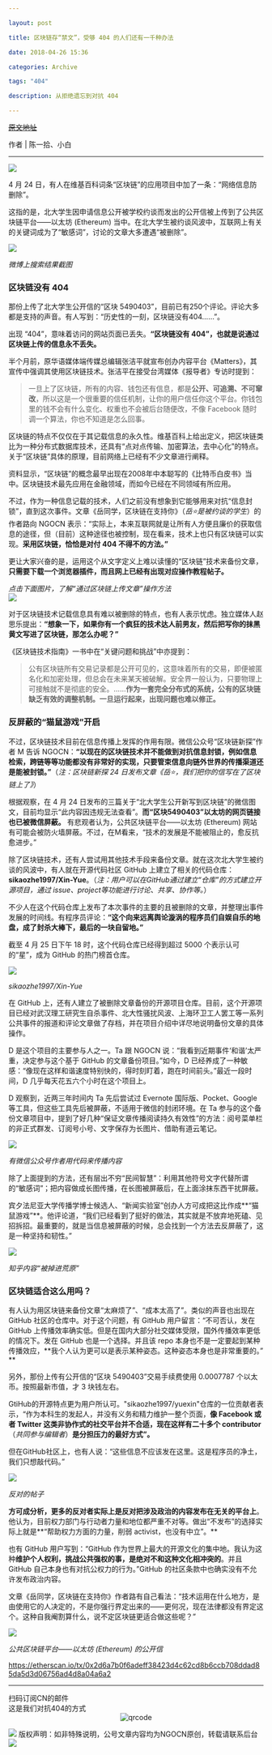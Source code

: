 ```yaml
---

layout: post

title: 区块链存“禁文”，受够 404 的人们还有一千种办法

date: 2018-04-26 15:36

categories: Archive

tags: "404"

description: 从拒绝遗忘到对抗 404

---
```


~~[原文地址](https://a.xiumi.us/board/v5/3FG0L/86113710)~~

作者 \| 陈一拾、小白

---

![](https://i.imgur.com/5m8x9kj.gif)


4 月 24 日，有人在维基百科词条“区块链”的应用项目中加了一条：“网络信息防删除”。

这指的是，北大学生因申请信息公开被学校约谈而发出的公开信被上传到了公共区块链平台——以太坊 (Ethereum) 当中。在北大学生被约谈风波中，互联网上有关的关键词成为了“敏感词”，讨论的文章大多遭遇“被删除”。

![](https://i.imgur.com/kYl0Au9.png)
*<figcaption>微博上搜索结果截图</figcaption>*


### 区块链没有 404

那份上传了北大学生公开信的“区块 5490403”，目前已有250个评论。评论大多都是支持的声音。有人写到：“历史性的一刻，区块链没有404……”。

出现 “404”，意味着访问的网站页面已丢失。**“区块链没有 404”，也就是说通过区块链上传的信息永不丢失。**

半个月前，原华语媒体端传媒总编辑张洁平就宣布创办内容平台《Matters》，其宣传中强调其使用区块链技术。张洁平在接受台湾媒体《报导者》专访时提到：

> 一旦上了区块链，所有的内容、钱包还有信息，都是**公开、可追溯、不可窜改**，所以这是一个很重要的信任机制，让你的用户信任你这个平台。你钱包里的钱不会有什么变化、权重也不会被后台随便改，不像 Facebook 随时调一个算法，你也不知道是怎么回事。

区块链的特点不仅仅在于其记载信息的永久性。维基百科上给出定义，把区块链类比为一种分布式数据库技术，还具有“点对点传输、加密算法，去中心化”的特点。关于“区块链”具体的原理，目前网络上已经有不少文章进行阐释。

资料显示，“区块链”的概念最早出现在2008年中本聪写的《比特币白皮书》当中。区块链技术最先应用在金融领域，而如今已经在不同领域有所应用。

不过，作为一种信息记载的技术，人们之前没有想象到它能够用来对抗“信息封锁”，直到这次事件。文章《岳同学，区块链在支持你》（*岳⭐是被约谈的学生*）的作者路向 NGOCN 表示：“实际上，本来互联网就是让所有人方便且廉价的获取信息的途径，但（目前）这种途径也被控制，现在看来，技术上也只有区块链可以实现。**采用区块链，恰恰是对付 404 不得不的方法。”**

更让大家兴奋的是，运用这个从文字定义上难以读懂的“区块链”技术来备份文章，**只需要下载一个浏览器插件，而且网上已经有出现对应操作教程帖子。**

*<figcaption>点击下面图片，了解“通过区块链上传文章”操作方法</figcaption>*
<a href="https://mp.weixin.qq.com/s/b-ahM8RLi4-pJBDTKd0QTg">
<img border="0" src="https://i.imgur.com/htxzC4o.jpg" />
</a>

对于区块链技术记载信息具有难以被删除的特点，也有人表示忧虑。独立媒体人赵思乐提出：**“想象一下，如果你有一个疯狂的技术达人前男友，然后把写你的抹黑黄文写进了区块链，那怎么办呢？”**

《区块链技术指南》一书中在“关键问题和挑战”中亦提到：

> 公有区块链所有交易记录都是公开可见的，这意味着所有的交易，即便被匿名化和加密处理，但总会在未来某天被破解。安全界一般认为，只要物理上可接触就不是彻底的安全。……**作为一套完全分布式的系统，公有的区块链缺乏有效的调整机制。一旦运行起来，出现问题也难以修正。**

### 反屏蔽的“猫鼠游戏”开启

不过，区块链技术目前在信息传播上发挥的作用有限。微信公众号“区块链新探”作者 M 告诉 NGOCN：**“以现在的区块链技术并不能做到对抗信息封锁，例如信息检索，跨链等等功能都没有非常好的实现，只要管束信息向链外世界的传播渠道还是能被封锁。”**（*注：区块链新探 24 日发布文章《岳⭐，我们把你的信写在了区块链上了》*）

根据观察，在 4 月 24 日发布的三篇关于“北大学生公开新写到区块链”的微信图文，目前均显示“此内容因违规无法查看”。**而“区块5490403”以太坊的网页链接也已被微信屏蔽。** 有悲观者认为，公共区块链平台——以太坊 (Ethereum) 网站有可能会被防火墙屏蔽。不过，在M看来，“技术的发展是不能被阻止的，愈反抗愈进步。”

除了区块链技术，还有人尝试用其他技术手段来备份文章。就在这次北大学生被约谈的风波中，有人就在开源代码社区 GitHub 上建立了相关的代码仓库：**sikaozhe1997/Xin-Yue**。（*注：用户可以在GitHub通过建立“仓库”的方式建立开源项目，通过 issue、project等功能进行讨论、共享、协作等。*）

不少人在这个代码仓库上发布了本次事件的主要的且被删除的文章，并整理出事件发展的时间线。有程序员评论：**“这个向来远离舆论漩涡的程序员们自娱自乐的地盘，成了封杀大棒下，最后的一块自留地。”**

截至 4 月 25 日下午 18 时，这个代码仓库已经得到超过 5000 个表示认可的“星”，成为 GitHub 的热门榜首仓库。

![](https://i.imgur.com/RRnXxp0.jpg)
*<figcaption>sikaozhe1997/Xin-Yue</figcaption>*

在 GitHub 上，还有人建立了被删除文章备份的开源项目仓库。目前，这个开源项目已经对武汉理工研究生自杀事件、北大性骚扰风波、上海环卫工人罢工等一系列公共事件的报道和评论文章做了存档，并在项目介绍中详尽地说明备份文章的具体操作。

D 是这个项目的主要参与人之一。Ta 跟 NGOCN 说：“我看到近期事件‘和谐’太严重，决定参与这个基于 GitHub 的文章备份项目。”如今，D 已经养成了一种敏感：“像现在这样和谐速度特别快的，得时刻盯着，跑在时间前头。”最近一段时间，D 几乎每天花五六个小时在这个项目上。

D 观察到，近两三年时间内 Ta 先后尝试过 Evernote 国际版、Pocket、Google 等工具，但这些工具先后被屏蔽，不适用于微信的封闭环境。在 Ta 参与的这个备份文章项目中，提到了好几种“保证文章传播阅读持久有效性”的方法：阅号菜单栏的非正式群发、订阅号小号、文字保存为长图片、借助有道云笔记。

![](https://i.imgur.com/WRVljke.jpg)
*<figcaption>有微信公众号作者用代码来传播内容</figcaption>*

除了上面提到的方法，还有层出不穷“民间智慧”：利用其他符号文字代替所谓的“敏感词”；把内容做成长图传播，在长图被屏蔽后，在上面涂抹东西干扰屏蔽。

宾夕法尼亚大学传播学博士候选人、“新闻实验室”创办人方可成把这比作成**“猫鼠游戏”**。他评论道，“我们已经看到了挺好的做法，其实就是不放弃地死磕、见招拆招。最重要的，就是当信息被屏蔽的时候，总会找到一个方法去反屏蔽了，这是一种坚持和韧性。”

![](https://i.imgur.com/BFpiiAj.png)
*<figcaption>知乎内容“被掉进荒原”</figcaption>*

### 区块链适合这么用吗？

有人认为用区块链来备份文章“太麻烦了”、“成本太高了”。类似的声音也出现在 GitHub 社区的仓库中。对于这个问题，有 GitHub 用户留言：“不可否认，发在 GitHub 上传播效率确实低。但是在国内大部分社交媒体受限，国外传播效率更低的情况下。发在 GitHub 也是一个选择。并且该 repo 本身也不是一定要起到某种传播效应，**我个人认为更可以是表示某种姿态。这种姿态本身也是非常重要的。” **

另外，那份上传有公开信的“区块 5490403”交易手续费使用 0.0007787 个以太币。按照最新市值，才 3 块钱左右。

GtiHub的开源特点更为用户所认可。"sikaozhe1997/yuexin"仓库的一位贡献者表示，“作为本科生的发起人，并没有义务和精力维护一整个页面，**像 Facebook 或者 Twitter 这类非协作式的社交平台并不合适，现在这样有二十多个 contributor**（*共同参与编辑者*）**是分担压力的最好方式”。**

但在GitHub社区上，也有人说：“这些信息不应该发在这里。这是程序员的净土，我们只想敲代码。”

![](https://i.imgur.com/SHDDY40.jpg)
*<figcaption>反对的帖子</figcaption>*

**方可成分析，更多的反对者实际上是反对把涉及政治的内容发布在无关的平台上**。他认为，目前权力部门与行动者力量和地位都严重不对等。做出“不发布”的选择实际上就是**“帮助权力方面的力量，削弱 activist，也没有中立”。**

也有 GitHub 用户写到：“GitHub 作为世界上最大的开源文化的集中地。我认为这种**维护个人权利，挑战公共强权的事，是绝对不和这种文化相冲突的**。并且 GitHub 自己本身也有对抗公权力的行为。”GitHub 的社区条款中也确实没有不允许发布政治内容。

文章《岳同学，区块链在支持你》作者路有自己看法：“技术运用在什么地方，是由使用它的人决定的，不是你强行界定出来的——更何况，现在法律都没有界定这个。这种自我阉割算什么，说不定区块链更适合做这些呢？”

![](https://i.imgur.com/niEsdAA.jpg)
*<figcaption>公共区块链平台——以太坊 (Ethereum) 的公开信</figcaption>*

<https://etherscan.io/tx/0x2d6a7b0f6adeff38423d4c62cd8b6ccb708ddad85da5d3d06756ad4d8a04a6a2>

---


<figcaption>扫码订阅CN的邮件</figcaption>
<figcaption>这是我们对抗404的方式</figcaption>

<div style="text-align:center">
<img src="https://i.imgur.com/Rw8BiZz.png" alt=qrcode>
</div>

![](https://i.imgur.com/8BXbN8l.jpg)
版权声明：如非特殊说明，公号文章内容均为NGOCN原创，转载请联系后台
![](https://i.imgur.com/rJmFun1.gif)
